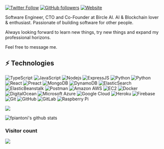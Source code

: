 
[![Twitter Follow](https://img.shields.io/twitter/follow/0xFpiantoni?style=social)](https://twitter.com/intent/follow?screen_name=0xFpiantoni) 
[![GitHub followers](https://img.shields.io/github/followers/fpiantoni?label=Follow&style=social)](https://github.com/fpiantoni) 
[![Website](https://img.shields.io/badge/BircleAI--green?style=social&logo=google%20chrome)](https://bircle.ai/) 

Software Engineer, CTO and Co-Founder at Bircle AI. AI & Blockchain lover & enthusiast.
Passionate of building software for other people. 

Always looking forward to learn new things, try new things and expand my professional horizons. 

Feel free to message me.

## ⚡ Technologies

![TypeScript](https://img.shields.io/badge/-TypeScript-007ACC?style=flat-square&logo=typescript)
![JavaScript](https://img.shields.io/badge/-JavaScript-black?style=flat-square&logo=javascript)
![Nodejs](https://img.shields.io/badge/-Nodejs-black?style=flat-square&logo=Node.js)
![ExpressJS](https://img.shields.io/badge/-Expressjs-black?style=flat-square&logo=Express.js)
![Python](https://img.shields.io/badge/-Python-black?style=flat-square&logo=Python)
![Python](https://img.shields.io/badge/-FastAPI-black?style=flat-square&logo=FastAPI)
![React](https://img.shields.io/badge/-React-black?style=flat-square&logo=react)
![Preact](https://img.shields.io/badge/-Preact-black?style=flat-square&logo=Preact)
![MongoDB](https://img.shields.io/badge/-MongoDB-black?style=flat-square&logo=mongodb)
![DynamoDB](https://img.shields.io/badge/-DynamoDB-black?style=flat-square&logo=dynamoDB)
![ElasticSearch](https://img.shields.io/badge/-ElasticSearch-005571?style=flat-square&logo=elasticsearch)
![ElasticBeanstalk](https://img.shields.io/badge/-ElasticBeanstalk-black?style=flat-square&logo=elasticbeanstalk)
![Postman](https://img.shields.io/badge/Postman-black?style=flat-square&logo=postman)
![Amazon AWS](https://img.shields.io/badge/Amazon%20AWS-232F3E?style=flat-square&logo=amazon-aws)
![EC2](https://img.shields.io/badge/-EC2-black?style=flat-square&logo=ec2)
![Docker](https://img.shields.io/badge/-Docker-black?style=flat-square&logo=docker)
![DigitalOcean](https://img.shields.io/badge/-Digital%20Ocean-darkblue?style=flat-square&logo=digitalocean)
![Microsoft Azure](https://img.shields.io/badge/Microsoft%20Azure-232F7E?style=flat-square&logo=microsoft-azure)
![Google Cloud](https://img.shields.io/badge/Google%20Cloud-black?style=flat-square&logo=google-cloud)
![Heroku](https://img.shields.io/badge/-Heroku-430098?style=flat-square&logo=heroku)
![Firebase](https://img.shields.io/badge/Firebase-black?style=flat-square&logo=firebase)
![Git](https://img.shields.io/badge/-Git-black?style=flat-square&logo=git)
![GitHub](https://img.shields.io/badge/-GitHub-181717?style=flat-square&logo=github)
![GitLab](https://img.shields.io/badge/-GitLab-FCA121?style=flat-square&logo=gitlab)
![Raspberry Pi](https://img.shields.io/badge/-Raspberry%20Pi-C51A4A?style=flat-square&logo=Raspberry-Pi)

<img src="https://github-readme-stats.vercel.app/api/top-langs/?username=fpiantoni&layout=compact&count_private=true&theme=gruvbox" />

![fpiantoni's github stats](https://github-readme-stats.vercel.app/api?username=fpiantoni&count_private=true&show_icons=true&include_all_commits=true)


### Visitor count
<img src="https://profile-counter.glitch.me/fpiantoni/count.svg" />
